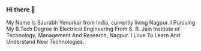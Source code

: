 ### Hi there 👋

My Name Is Saurabh Yenurkar from India, currently living Nagpur. 
I Pursuing My B.Tech Degree In Electrical Engineering From S. B. Jain Institute of Technology, Management And Research, Nagpur. 
I Love To Learn And Understand New Technologies.
